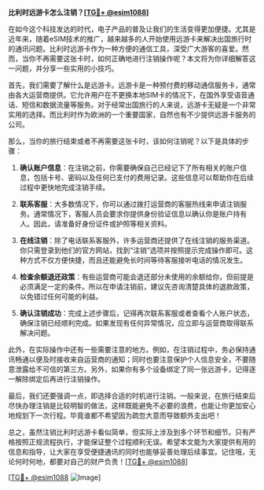 **比利时远游卡怎么注销？[[TG💪+ @esim1088](https://t.me/s/esim1088)]**

在如今这个科技发达的时代，电子产品的普及让我们的生活变得更加便捷。尤其是近年来，随着eSIM技术的推广，越来越多的人开始使用远游卡来解决出国旅行时的通讯问题。比利时远游卡作为一种方便的通信工具，深受广大游客的喜爱。然而，当你不再需要这张卡时，如何正确地进行注销操作呢？本文将为你详细解答这一问题，并分享一些实用的小技巧。

首先，我们需要了解什么是远游卡。远游卡是一种预付费的移动通信服务卡，通常由各大运营商提供。它允许用户在不更换本地SIM卡的情况下，在国外享受语音通话、短信和数据流量等服务。对于经常出国旅行的人来说，远游卡无疑是一个非常实用的选择。而比利时作为欧洲的一个重要国家，自然也有不少提供远游卡服务的公司。

那么，当你的旅行结束或者不再需要这张卡时，该如何注销呢？以下是具体的步骤：

1. **确认账户信息**：在注销之前，你需要确保自己已经记下了所有相关的账户信息，包括卡号、密码以及任何已支付的费用记录。这些信息可以帮助你在后续过程中更快地完成注销手续。

2. **联系客服**：大多数情况下，你可以通过拨打运营商的客服热线来申请注销服务。通常情况下，客服人员会要求你提供身份验证信息以确认你是账户持有人。因此，请准备好身份证件或护照等相关资料。

3. **在线注销**：除了电话联系客服外，许多运营商还提供了在线注销的服务渠道。你只需登录到他们的官方网站，找到“注销”选项并按照提示完成操作即可。这种方式不仅方便快捷，而且还能避免长时间等待客服接听电话的情况发生。

4. **检查余额退还政策**：有些运营商可能会退还部分未使用的余额给你，但前提是必须满足一定的条件。所以在申请注销前，建议先咨询清楚具体的退款政策，以免错过任何可能的利益。

5. **确认注销成功**：完成上述步骤后，记得再次联系客服或者查看个人账户状态，确保注销已经顺利完成。如果发现有任何异常情况，应立即与运营商取得联系解决问题。

此外，在实际操作中还有一些需要注意的地方。例如，在注销过程中，务必保持通讯畅通以便及时接收来自运营商的通知；同时也要注意保护个人信息安全，不要随意泄露给不可信的第三方。另外，如果你有多个设备绑定了同一张远游卡，记得逐一解除绑定后再进行注销操作。

最后，我们还要强调一点，即选择合适的时机进行注销。一般来说，在旅行结束后尽快办理注销是比较明智的做法，这样既能避免不必要的浪费，也能让你更加安心地规划下一次行程。毕竟谁都不希望因为疏忽大意而导致额外支出吧！

总之，虽然注销比利时远游卡看似简单，但实际上涉及到多个环节和细节。只有严格按照正规流程执行，才能保证整个过程顺利无误。希望本文能为大家提供有用的信息和指导，让大家在享受便捷通讯的同时也能够妥善处理后续事宜。记住哦，无论何时何地，都要对自己的财产负责！[[TG💪+ @esim1088](https://t.me/s/esim1088)]

[[TG💪+ @esim1088](https://t.me/s/esim1088) ![Image](https://i.postimg.cc/4NQfJmqS/Snipaste-2025-05-13-00-14-12.png)]
